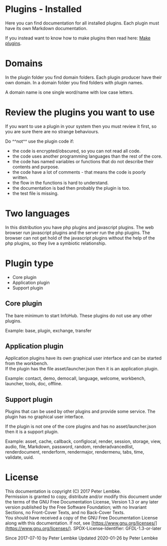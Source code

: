 # Plugins - Installed
Here you can find documentation for all installed plugins. Each plugin must have its own Markdown documentation.

If you instead want to know how to make plugins then read here: [Make plugins](main,plugin). 

# Domains
In the plugin folder you find domain folders. Each plugin producer have their own domain. In a domain folder you find folders with plugin names.

A domain name is one single word/name with low case letters.

# Review the plugins you want to use
If you want to use a plugin in your system then you must review it first, so you are sure there are no strange behaviours.  

Do ^^not^^ use the plugin code if:
- the code is encrypted/obscured, so you can not read all code.
- the code uses another programming languages than the rest of the core.
- the code has named variables or functions that do not describe their contents and purpose.
- the code have a lot of comments - that means the code is poorly written.
- the flow in the functions is hard to understand.
- the documentation is bad then probably the plugin is too.
- the test file is missing.

# Two languages
In this distribution you have php plugins and javascript plugins. The web browser run javascript plugins and the server run the php plugins. The browser can not get hold of the javascript plugins without the help of the php plugins, so they live a symbiotic relationship.

# Plugin type

- Core plugin
- Application plugin
- Support plugin

## Core plugin
The bare minimum to start InfoHub. These plugins do not use any other plugins.  

Example: base, plugin, exchange, transfer

## Application plugin
Application plugins have its own graphical user interface and can be started from the workbench.  
If the plugin has the file asset/launcher.json then it is an application plugin.

Example: contact, demo, democall, language, welcome, workbench, launcher, tools, doc, offline.

## Support plugin
Plugins that can be used by other plugins and provide some service. The plugin has no graphical user interface.

If the plugin is not one of the core plugins and has no asset/launcher.json then it is a support plugin.

Example: asset, cache, callback, configlocal, render, session, storage, view, audio, file, Markdown, password, random, renderadvancedlist, renderdocument, renderform, rendermajor, rendermenu, tabs, time, validate, uuid.

# License
This documentation is copyright (C) 2017 Peter Lembke.  
Permission is granted to copy, distribute and/or modify this document under the terms of the GNU Free Documentation License, Version 1.3 or any later version published by the Free Software Foundation; with no Invariant Sections, no Front-Cover Texts, and no Back-Cover Texts.  
You should have received a copy of the GNU Free Documentation License along with this documentation. If not, see [https://www.gnu.org/licenses/](https://www.gnu.org/licenses/).  SPDX-License-Identifier: GFDL-1.3-or-later  

Since 2017-07-10 by Peter Lembke
Updated 2020-01-26 by Peter Lembke
